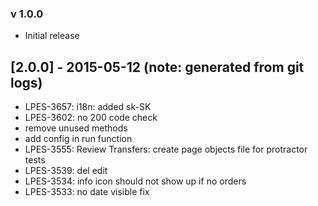 ### v 1.0.0
* Initial release
## [2.0.0] - 2015-05-12 (note: generated from git logs)

 - LPES-3657: i18n: added sk-SK
 - LPES-3602: no 200 code check
 - remove unused methods
 - add config in run function
 - LPES-3555: Review Transfers: create page objects file for protractor tests
 - LPES-3539: del edit
 - LPES-3534: info icon should not show up if no orders
 - LPES-3533: no date visible fix
